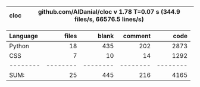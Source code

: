 cloc|github.com/AlDanial/cloc v 1.78  T=0.07 s (344.9 files/s, 66576.5 lines/s)
--- | ---

Language|files|blank|comment|code
:-------|-------:|-------:|-------:|-------:
Python|18|435|202|2873
CSS|7|10|14|1292
--------|--------|--------|--------|--------
SUM:|25|445|216|4165
